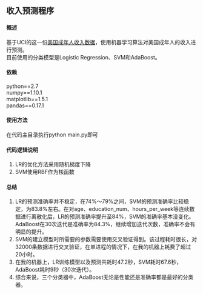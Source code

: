 ## 收入预测程序   
   
   
#### 概述   
基于UCI的这一份[美国成年人收入数据](http://archive.ics.uci.edu/ml/datasets/Adult)，使用机器学习算法对美国成年人的收入进行预测。   
目前使用的分类模型是Logistic Regression、SVM和AdaBoost。   
   
   
#### 依赖   
python==2.7   
numpy==1.10.1   
matplotlib==1.5.1   
pandas==0.17.1   
   
   
#### 使用方法   
在代码主目录执行python main.py即可   

#### 代码逻辑说明   
1. LR的优化方法采用随机梯度下降    
2. SVM使用RBF作为核函数   
   

#### 总结   
1. LR的预测准确率并不稳定，在74%～79%之间，SVM的预测准确率比较稳定，为83.8%左右。在对age、education_num、hours_per_week等连续数据进行离散化后，LR的预测准确率提升至84%，SVM的准确率基本没变化。AdaBoost在30次迭代是准确率为84.3%，继续增加迭代次数，准确率不会有明显的提升。   
2. SVM的建立模型时所需要的参数需要使用交叉验证得到。该过程耗时很长，对32000条数据进行交叉验证，在单进程的情况下，在我的机器上耗费了超过20小时。    
3. 在我的机器上，LR训练模型以及预测共耗时47.2秒，SVM耗时67.6秒，AdaBoost耗时9秒（30次迭代）。   
4. 综合来说，三个分类器中，AdaBoost无论是性能还是准确率都是最好的分类器。   
   

